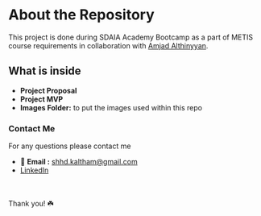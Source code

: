 # About the Repository 
This project is done during SDAIA Academy Bootcamp as a part of METIS course requirements in collaboration with [Amjad Althinyyan](https://github.com/amjadalth).
## What is inside 
- **Project Proposal**
- **Project MVP**
- **Images Folder:** to put the images used within this repo

### Contact Me
For any questions please contact me <br/>
- 📧 **Email :** shhd.kaltham@gmail.com <br/>
- [LinkedIn](www.linkedin.com/in/shahad-alkaltham)

<br/><br/>
Thank you! ☘️

